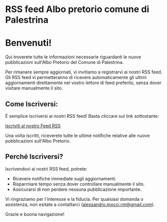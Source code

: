# RSS feed Albo pretorio comune di Palestrina

# Benvenuti!

Qui troverete tutte le informazioni necessarie riguardanti le nuove pubblicazioni sull'Albo Pretorio del Comune di Palestrina.

Per rimanere sempre aggiornati, vi invitiamo a registrarvi ai nostri RSS feed. Gli RSS feed vi permetteranno di ricevere automaticamente gli ultimi aggiornamenti direttamente nel vostro lettore di feed preferito, senza dover visitare manualmente il sito.

## Come Iscriversi:

È semplice iscriversi ai nostri RSS feed! Basta cliccare sul link sottostante:

[Iscriviti al nostro Feed RSS](./feed.xml)

Una volta iscritti, riceverete tutte le ultime notifiche relative alle nuove pubblicazioni sull'Albo Pretorio.

## Perché Iscriversi?

Iscrivendovi ai nostri RSS feed, potrete:

- Ricevere notifiche immediate sugli aggiornamenti.
- Risparmiare tempo senza dover controllare manualmente il sito.
- Assicurarsi di non perdere nessuna pubblicazione importante.

Vi ringraziamo per l'interesse e la fiducia. Per qualsiasi domanda o assistenza, non esitate a contattarci (alessandro.mocci.rm@gmail.com).

Grazie e buona navigazione!


